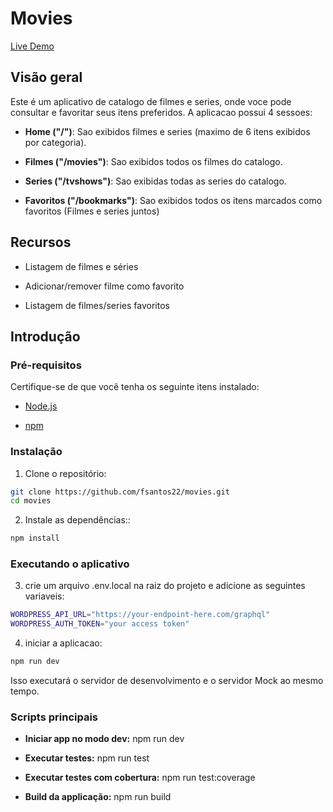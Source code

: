 # Movies

[Live Demo](https://movies-tawny.vercel.app/)

## Visão geral

Este é um aplicativo de catalogo de filmes e series, onde voce pode consultar e favoritar seus itens preferidos. A aplicacao possui 4 sessoes:

- **Home ("/")**: Sao exibidos filmes e series (maximo de 6 itens exibidos por categoria).

- **Filmes ("/movies")**: Sao exibidos todos os filmes do catalogo.

- **Series ("/tvshows")**: Sao exibidas todas as series do catalogo.

- **Favoritos ("/bookmarks")**: Sao exibidos todos os itens marcados como favoritos (Filmes e series juntos)


## Recursos

- Listagem de filmes e séries

- Adicionar/remover filme como favorito

- Listagem de filmes/series favoritos

## Introdução

### Pré-requisitos

Certifique-se de que você tenha os seguinte itens instalado:

- [Node.js](https://nodejs.org/)

- [npm](https://www.npmjs.com/)

### Instalação

1. Clone o repositório:

```sh
git clone https://github.com/fsantos22/movies.git
cd movies
```

2. Instale as dependências::

```sh
npm install
```

### Executando o aplicativo
3. crie um arquivo .env.local na raiz do projeto e adicione as seguintes variaveis:

```sh
WORDPRESS_API_URL="https://your-endpoint-here.com/graphql"
WORDPRESS_AUTH_TOKEN="your access token"
```

4. iniciar a aplicacao:

```sh
npm run dev
```

Isso executará o servidor de desenvolvimento e o servidor Mock ao mesmo tempo.

### Scripts principais

- **Iniciar app no modo dev:** npm run dev

- **Executar testes:** npm run test

- **Executar testes com cobertura:** npm run test:coverage

- **Build da applicação:** npm run build
